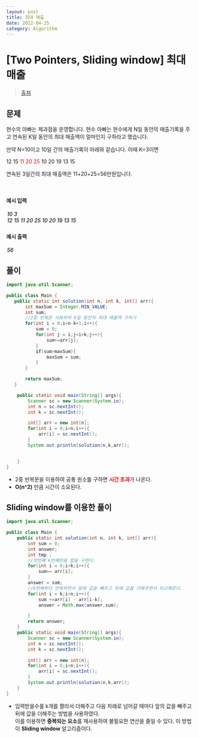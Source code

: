 ```yaml
---
layout: post
title: 최대 매출
date: 2022-04-25
category: Algorithm
---
```


# [Two Pointers, Sliding window] 최대 매출

> [출처](https://www.inflearn.com/course/%EC%9E%90%EB%B0%94-%EC%95%8C%EA%B3%A0%EB%A6%AC%EC%A6%98-%EB%AC%B8%EC%A0%9C%ED%92%80%EC%9D%B4-%EC%BD%94%ED%85%8C%EB%8C%80%EB%B9%84/)

## 문제

현수의 아빠는 제과점을 운영합니다. 현수 아빠는 현수에게 N일 동안의 매출기록을 주고 연속된 K일 동안의 최대 매출액이 얼마인지 구하라고 했습니다.

만약 N=10이고 10일 간의 매출기록이 아래와 같습니다. 이때 K=3이면

12 15 <span style="color:red">11 20 25</span> 10 20 19 13 15

연속된 3일간의 최대 매출액은 11+20+25=56만원입니다.

<br>

#### 예시 입력

<h5 style = "margin-top:3px; margin-left:2px;font-weight:550">
10 3<br>
12 15 11 20 25 10 20 19 13 15

</h5>

#### 예시 출력

<h5 style = "margin-top:3px; margin-left:2px; font-weight:550">56</h5>

## 풀이

```java
import java.util.Scanner;

public class Main {
   public static int solution(int n, int k, int[] arr){
       int maxSum = Integer.MIN_VALUE;
       int sum;
       //2중 반복문 사용하여 k일 동안의 최대 매출액 구하기
       for(int i = 0;i<n-k+1;i++){
           sum = 0;
           for(int j = i;j<i+k;j++){
               sum+=arr[j];
           }
           if(sum>maxSum){
               maxSum = sum;
           }
       }

       return maxSum;
   }

    public static void main(String[] args){
        Scanner sc = new Scanner(System.in);
        int n = sc.nextInt();
        int k = sc.nextInt();

        int[] arr = new int[n];
        for(int i = 0;i<n;i++){
            arr[i] = sc.nextInt();
        }
        System.out.println(solution(n,k,arr));


    }
}
```

- 2중 반복문을 이용하여 공통 원소를 구하면 <span style="color:red">**시간 초과**</span>가 나온다.
- **O(n^2)** 만큼 시간이 소요된다.
  <br>

## Sliding window를 이용한 풀이

```java
import java.util.Scanner;

public class Main {
    public static int solution(int n, int k, int[] arr){
        int sum = 0;
        int answer;
        int tmp ;
        //첫번째 k번째만큼 합을 구한다.
        for(int i = 0;i<k;i++){
            sum+= arr[i];
        }
        answer = sum;
        //k번째부터 반복하면서 앞에 값을 빼주고 뒤에 값을 더해주면서 비교해준다.
        for(int i = k;i<n;i++){
            sum +=arr[i] - arr[i-k];
            answer = Math.max(answer,sum);

        }
        return answer;
    }
    public static void main(String[] args){
        Scanner sc = new Scanner(System.in);
        int n = sc.nextInt();
        int k = sc.nextInt();

        int[] arr = new int[n];
        for(int i = 0;i<n;i++){
            arr[i] = sc.nextInt();
        }
        System.out.println(solution(n,k,arr));
    }
}
```

- 입력받을수를 k개를 짤라서 더해주고 다음 차례로 넘어갈 때마다 앞의 값을 빼주고 뒤에 값을 더해주는 방법을 사용하였다. <br> 이를 이용하면 **중복되는 요소**를 재사용하여 불필요한 연산을 줄일 수 있다. 이 방법이 **Sliding window** 알고리즘이다.
